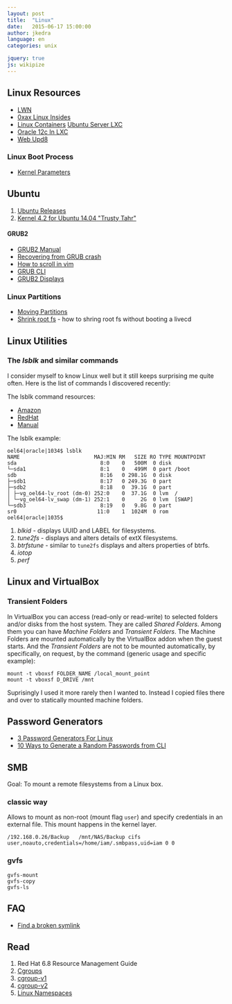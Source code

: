 ```yaml
---
layout: post
title:  "Linux"
date:   2015-06-17 15:00:00
author: jkedra
language: en
categories: unix

jquery: true
js: wikipize
---
```


## Linux Resources

* [LWN](http://lwn.net/)
* [0xax Linux Insides](https://www.gitbook.com/book/0xax/linux-insides/)
* [Linux Containers](https://linuxcontainers.org/)
  [Ubuntu Server LXC](https://help.ubuntu.com/lts/serverguide/lxc.html)
* [Oracle 12c In LXC](http://www.toadworld.com/platforms/oracle/w/wiki/11435.oracle-database-12c-installation-inside-linux-containers)
* [Web Upd8](http://www.webupd8.org/)

### Linux Boot Process

* [Kernel Parameters](https://www.kernel.org/doc/Documentation/kernel-parameters.txt)

## Ubuntu

1. [Ubuntu Releases](https://wiki.ubuntu.com/Releases)
2. [Kernel 4.2 for Ubuntu 14.04 "Trusty Tahr"](http://askubuntu.com/questions/690149/when-will-4-2-0-kernel-be-available-for-14-04-lts)

#### GRUB2

* [GRUB2 Manual](http://www.gnu.org/software/grub/manual/grub.html)
* [Recovering from GRUB crash](http://unix.stackexchange.com/questions/148041/recovering-from-grub-rescue-crash)
* [How to scroll in vim](http://superuser.com/questions/504887/how-to-scroll-in-grub2-shell)
* [GRUB CLI](http://members.iinet.net/~herman546/p20/GRUB2%20CLI%20Mode%20Commands.html#cli_vbeinfo)
* [GRUB2 Displays](https://help.ubuntu.com/community/Grub2/Displays)

### Linux Partitions

* [Moving Partitions](https://help.ubuntu.com/community/MovingLinuxPartition)
* [Shrink root fs](http://unix.stackexchange.com/questions/226872/how-to-shrink-root-filesystem-without-booting-a-livecd/227318#227318) - how to shring root fs without booting a livecd

## Linux Utilities

### The *lsblk* and similar commands ##

I consider myself to know Linux well but it still keeps surprising me
quite often. Here is the list of commands I discovered recently:

The lsblk command resources:

* [Amazon][lsblk-aws]
* [RedHat][lsblk-rh]
* [Manual][lsblk-man]


The lsblk example:

	oel64|oracle|1034$ lsblk
	NAME                        MAJ:MIN RM   SIZE RO TYPE MOUNTPOINT
	sda                           8:0    0   500M  0 disk 
	└─sda1                        8:1    0   499M  0 part /boot
	sdb                           8:16   0 298.1G  0 disk 
	├─sdb1                        8:17   0 249.3G  0 part 
	├─sdb2                        8:18   0  39.1G  0 part 
	│ ├─vg_oel64-lv_root (dm-0) 252:0    0  37.1G  0 lvm  /
	│ └─vg_oel64-lv_swap (dm-1) 252:1    0     2G  0 lvm  [SWAP]
	└─sdb3                        8:19   0   9.8G  0 part 
	sr0                          11:0    1  1024M  0 rom  
	oel64|oracle|1035$

[lsblk-aws]: http://docs.aws.amazon.com/AWSEC2/latest/UserGuide/instance-store-swap-volumes.html
[lsblk-man]: http://manpages.ubuntu.com/manpages/raring/man8/lsblk.8.html
[lsblk-rh]: https://access.redhat.com/documentation/en-US/Red_Hat_Enterprise_Linux/6/html/Deployment_Guide/s1-sysinfo-filesystems.html

1. *blkid* - displays UUID and LABEL for filesystems.
2. *tune2fs* - displays and alters details of extX filesystems.
3. *btrfstune* - similar to `tune2fs` displays and alters properties of btrfs.
4. *iotop*
5. *perf*

## Linux and VirtualBox

### Transient Folders

In VirtualBox you can access (read-only or read-write) to selected folders and/or disks
from the host system. They are called _Shared Folders_. Among them you can have
_Machine Folders_ and _Transient Folders_.
The Machine Folders are mounted automatically by the VirtualBox addon when the guest starts.
And the _Transient Folders_ are not to be mounted automatically, by specifically, on request,
by the command (generic usage and specific example):

    mount -t vboxsf FOLDER_NAME /local_mount_point
    mount -t vboxsf D_DRIVE /mnt

Suprisingly I used it more rarely then I wanted to. Instead I copied files there and over to
statically mounted machine folders. 

## Password Generators
* [3 Password Generators For Linux][3pwdgen]
* [10 Ways to Generate a Random Passwords from CLI][10wayspwdcli]

[3pwdgen]: https://www.maketecheasier.com/password-generators-for-linux/
[10wayspwdcli]: http://www.howtogeek.com/howto/30184/10-ways-to-generate-a-random-password-from-the-command-line/

## SMB
Goal: To mount a remote filesystems from a Linux box.

### classic way
Allows to mount as non-root (mount flag `user`) and specify credentials
in an external file. This mount happens in the kernel layer.

    /192.168.0.26/Backup   /mnt/NAS/Backup cifs user,noauto,credentials=/home/iam/.smbpass,uid=iam 0 0

### gvfs

    gvfs-mount
    gvfs-copy
    gvfs-ls

## FAQ
* [Find a broken symlink](http://unix.stackexchange.com/questions/34248/how-can-i-find-broken-symlinks)

## Read

1. Red Hat 6.8 Resource Management Guide
2. [Cgroups](we:Cgroups)
3. [cgroup-v1](https://www.kernel.org/doc/Documentation/cgroup-v1/)
4. [cgroup-v2](https://www.kernel.org/doc/Documentation/cgroup-v2.txt)
5. [Linux Namespaces](we:Linux_namespaces) 

